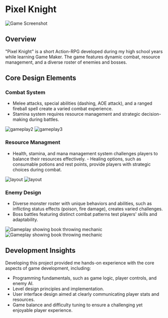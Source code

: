 <div class="page-content">

# Pixel Knight

![Game Screenshot](https://dakillerxd.github.io/portfolio/assets/pixel-knight/main.png)


<div class="project-card">

## Overview

"Pixel Knight" is a short Action-RPG developed during my high school years while learning Game Maker. The game features dynamic combat, resource management, and a diverse roster of enemies and bosses.


</div>
<div class="project-card">
    
## Core Design Elements

### Combat System

- Melee attacks, special abilities (dashing, AOE attack), and a ranged fireball spell create a varied combat experience.
- Stamina system requires resource management and strategic decision-making during battles.

<div class="image-gallery">
    <img src="https://dakillerxd.github.io/portfolio/assets/school-these-shits/gameplay2.gif" alt="gameplay2">
    <img src="https://dakillerxd.github.io/portfolio/assets/school-these-shits/gameplay3.gif" alt="gameplay3">
</div>

### Resource Managment

- Health, stamina, and mana management system challenges players to balance their resources effectively.
- Healing options, such as consumable potions and rest points, provide players with strategic choices during combat.

<div class="image-gallery">
    <img src="https://dakillerxd.github.io/portfolio/assets/school-these-shits/layout1.png" alt="layout">
    <img src="https://dakillerxd.github.io/portfolio/assets/school-these-shits/layout2.png" alt="layout">
</div>

### Enemy Design

- Diverse monster roster with unique behaviors and abilities, such as inflicting status effects (poison, fire damage), creates varied challenges.
- Boss battles featuring distinct combat patterns test players' skills and adaptability.

<div class="image-gallery">
     <img src="https://dakillerxd.github.io/portfolio/assets/school-these-shits/gameplay1.gif" alt="Gameplay showing book throwing mechanic">
    <img src="https://dakillerxd.github.io/portfolio/assets/school-these-shits/gameplay4.gif" alt="Gameplay showing book throwing mechanic">
</div>


<div class="project-card">
    
## Development Insights

Developing this project provided me hands-on experience with the core aspects of game development, including:

- Programming fundamentals, such as game logic, player controls, and enemy AI.
- Level design principles and implementation.
- User interface design aimed at clearly communicating player stats and resources.
- Game balance and difficulty tuning to ensure a challenging yet enjoyable player experience.

</div>

